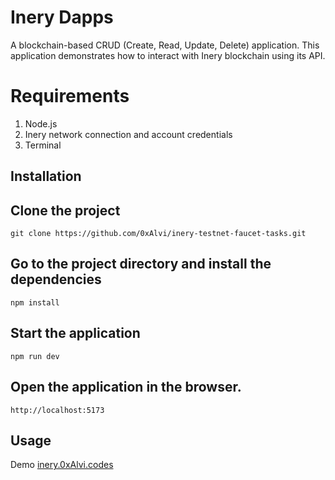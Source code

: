 # Inery Dapps
A blockchain-based CRUD (Create, Read, Update, Delete) application. This application demonstrates how to interact with Inery blockchain using its API.

# Requirements
1. Node.js
2. Inery network connection and account credentials
3. Terminal
## Installation
## Clone the project
```
git clone https://github.com/0xAlvi/inery-testnet-faucet-tasks.git
```
## Go to the project directory and install the dependencies
```
npm install
```
## Start the application
```
npm run dev
```
## Open the application in the browser.
```
http://localhost:5173
```
## Usage
Demo [inery.0xAlvi.codes](https://inery.0xAlvi.codes/)
